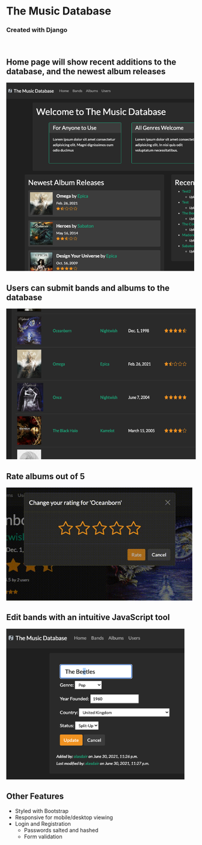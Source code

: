 # The Music Database
### Created with Django  
<br>

## Home page will show recent additions to the database, and the newest album releases  
<img src="./screenshots/homepage.png" height="500" />  

<br>

## Users can submit bands and albums to the database  
<img src="./screenshots/albums.png" height="400" />  

<br>

## Rate albums out of 5  
<img src="./screenshots/video_star_rating.gif" height="300" />  

<br>

## Edit bands with an intuitive JavaScript tool
<img src="./screenshots/band_edit.png" height="400" />  

<br>

## Other Features
* Styled with Bootstrap
* Responsive for mobile/desktop viewing
* Login and Registration
    * Passwords salted and hashed
    * Form validation
